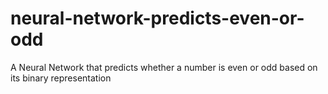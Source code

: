 # neural-network-predicts-even-or-odd
A Neural Network that predicts whether a number is even or odd based on its binary representation
